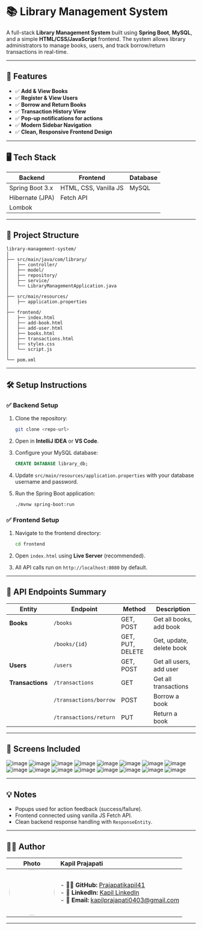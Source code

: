 # 📚 Library Management System

A full-stack **Library Management System** built using **Spring Boot**, **MySQL**, and a simple **HTML/CSS/JavaScript** frontend. The system allows library administrators to manage books, users, and track borrow/return transactions in real-time.

---

## 🚀 Features

* ✅ **Add & View Books**
* ✅ **Register & View Users**
* ✅ **Borrow and Return Books**
* ✅ **Transaction History View**
* ✅ **Pop-up notifications for actions**
* ✅ **Modern Sidebar Navigation**
* ✅ **Clean, Responsive Frontend Design**

---

## 🖥️ Tech Stack

| Backend         | Frontend              | Database |
| --------------- | --------------------- | -------- |
| Spring Boot 3.x | HTML, CSS, Vanilla JS | MySQL    |
| Hibernate (JPA) | Fetch API             |          |
| Lombok          |                       |          |

---

## 📂 Project Structure

```
library-management-system/
│
├── src/main/java/com/library/
│   ├── controller/
│   ├── model/
│   ├── repository/
│   ├── service/
│   └── LibraryManagementApplication.java
│
├── src/main/resources/
│   ├── application.properties
│
├── frontend/
│   ├── index.html
│   ├── add-book.html
│   ├── add-user.html
│   ├── books.html
│   ├── transactions.html
│   ├── styles.css
│   └── script.js
│
└── pom.xml
```

---

## 🛠️ Setup Instructions

### ✅ Backend Setup

1. Clone the repository:

   ```bash
   git clone <repo-url>
   ```
2. Open in **IntelliJ IDEA** or **VS Code**.
3. Configure your MySQL database:

   ```sql
   CREATE DATABASE library_db;
   ```
4. Update `src/main/resources/application.properties` with your database username and password.
5. Run the Spring Boot application:

   ```bash
   ./mvnw spring-boot:run
   ```

### ✅ Frontend Setup

1. Navigate to the frontend directory:

   ```bash
   cd frontend
   ```
2. Open `index.html` using **Live Server** (recommended).
3. All API calls run on `http://localhost:8080` by default.

---

## 📢 API Endpoints Summary

| Entity           | Endpoint               | Method           | Description              |
| ---------------- | ---------------------- | ---------------- | ------------------------ |
| **Books**        | `/books`               | GET, POST        | Get all books, add book  |
|                  | `/books/{id}`          | GET, PUT, DELETE | Get, update, delete book |
| **Users**        | `/users`               | GET, POST        | Get all users, add user  |
| **Transactions** | `/transactions`        | GET              | Get all transactions     |
|                  | `/transactions/borrow` | POST             | Borrow a book            |
|                  | `/transactions/return` | PUT              | Return a book            |

---

## 🎉 Screens Included

![image](https://github.com/Prajapatikapil41/Library-Management-System/blob/main/images/Screenshot%20(182).png)
![image](https://github.com/Prajapatikapil41/Library-Management-System/blob/main/images/Screenshot%20(183).png)
![image](https://github.com/Prajapatikapil41/Library-Management-System/blob/main/images/Screenshot%20(184).png)
![image](https://github.com/Prajapatikapil41/Library-Management-System/blob/main/images/Screenshot%20(185).png)
![image](https://github.com/Prajapatikapil41/Library-Management-System/blob/main/images/Screenshot%20(186).png)
![image](https://github.com/Prajapatikapil41/Library-Management-System/blob/main/images/Screenshot%20(187).png)
![image](https://github.com/Prajapatikapil41/Library-Management-System/blob/main/images/Screenshot%20(188).png)
![image](https://github.com/Prajapatikapil41/Library-Management-System/blob/main/images/Screenshot%20(189).png)
![image](https://github.com/Prajapatikapil41/Library-Management-System/blob/main/images/Screenshot%20(190).png)
![image](https://github.com/Prajapatikapil41/Library-Management-System/blob/main/images/Screenshot%20(191).png)
![image](https://github.com/Prajapatikapil41/Library-Management-System/blob/main/images/Screenshot%20(192).png)
![image](https://github.com/Prajapatikapil41/Library-Management-System/blob/main/images/Screenshot%20(193).png)
![image](https://github.com/Prajapatikapil41/Library-Management-System/blob/main/images/Screenshot%20(194).png)
![image](https://github.com/Prajapatikapil41/Library-Management-System/blob/main/images/Screenshot%20(195).png)
![image](https://github.com/Prajapatikapil41/Library-Management-System/blob/main/images/Screenshot%20(196).png)
![image](https://github.com/Prajapatikapil41/Library-Management-System/blob/main/images/Screenshot%20(197).png)

---

## 💡 Notes

* Popups used for action feedback (success/failure).
* Frontend connected using vanilla JS Fetch API.
* Clean backend response handling with `ResponseEntity`.

---

## 👨‍💻 Author

|                                                                                                     Photo                                                                                                    | **Kapil Prajapati**                                                                                                                                                                                                                                                 |
| :----------------------------------------------------------------------------------------------------------------------------------------------------------------------------------------------------------: | :------------------------------------------------------------------------------------------------------------------------------------------------------------------------------------------------------------------------------------------------------------------ |
| [<img src="https://avatars.githubusercontent.com/u/81869156?s=400&u=ff6de7017b51e4d96dbfb1ae39c7a459d5e13ea8&v=4" width="120" height="120" style="border-radius:50%;">](https://github.com/Prajapatikapil41) | - 🧑‍💻 **GitHub:** [Prajapatikapil41](https://github.com/Prajapatikapil41)<br> - 💼 **LinkedIn:** [Kapil LinkedIn](https://www.linkedin.com/in/kapil-prajapati-7ba4b51b7/)<br> - 📧 **Email:** [kapilprajapati0403@gmail.com](mailto:kapilprajapati0403@gmail.com) |

---


